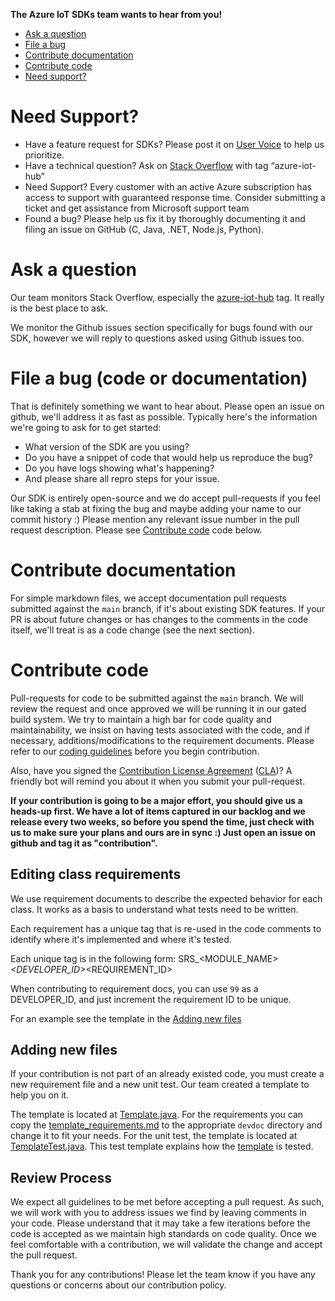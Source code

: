 **The Azure IoT SDKs team wants to hear from you!**

- [Ask a question](#ask-a-question)
- [File a bug](#file-a-bug-code-or-documentation)
- [Contribute documentation](#contribute-documentation)
- [Contribute code](#contribute-code)
- [Need support?](#need-support)

# Need Support?
* Have a feature request for SDKs? Please post it on [User Voice](https://feedback.azure.com/forums/321918-azure-iot) to help us prioritize.
* Have a technical question? Ask on [Stack Overflow](https://stackoverflow.com/questions/tagged/azure-iot-hub) with tag “azure-iot-hub”
* Need Support? Every customer with an active Azure subscription has access to support with guaranteed response time.  Consider submitting a ticket and get assistance from Microsoft support team
* Found a bug? Please help us fix it by thoroughly documenting it and filing an issue on GitHub (C, Java, .NET, Node.js, Python).


# Ask a question
Our team monitors Stack Overflow, especially the [azure-iot-hub](http://stackoverflow.com/questions/tagged/azure-iot-hub) tag. It really is the best place to ask.

We monitor the Github issues section specifically for bugs found with our SDK, however we will reply to questions asked using Github issues too.

# File a bug (code or documentation)
That is definitely something we want to hear about. Please open an issue on github, we'll address it as fast as possible. Typically here's the information we're going to ask for to get started:

- What version of the SDK are you using?
- Do you have a snippet of code that would help us reproduce the bug?
- Do you have logs showing what's happening?
- And please share all repro steps for your issue.

Our SDK is entirely open-source and we do accept pull-requests if you feel like taking a stab at fixing the bug and maybe adding your name to our commit history :) Please mention
any relevant issue number in the pull request description. Please see [Contribute code](#contribute-code) code below.

# Contribute documentation
For simple markdown files, we accept documentation pull requests submitted against the `main` branch, if it's about existing SDK features.
If your PR is about future changes or has changes to the comments in the code itself, we'll treat is as a code change (see the next section).

# Contribute code
Pull-requests for code to be submitted against the `main` branch. We will review the request and once approved we will be running it in our gated build system. We try to maintain a high bar for code quality and maintainability, we insist on having tests associated with the code, and if necessary, additions/modifications to the requirement documents. Please refer to our [coding guidelines](https://github.com/Azure/azure-iot-sdk-java/blob/main/.github/CODING_GUIDELINES.md) before you begin contribution.

Also, have you signed the [Contribution License Agreement](https://cla.microsoft.com/) ([CLA](https://cla.microsoft.com/))? A friendly bot will remind you about it when you submit your pull-request.

**If your contribution is going to be a major effort, you should give us a heads-up first. We have a lot of items captured in our backlog and we release every two weeks, so before you spend the time, just check with us to make sure your plans and ours are in sync :) Just open an issue on github and tag it as "contribution".**

## Editing class requirements
We use requirement documents to describe the expected behavior for each class. It works as a basis to understand what tests need to be written.

Each requirement has a unique tag that is re-used in the code comments to identify where it's implemented and where it's tested.

Each unique tag is in the following form:
SRS_<MODULE_NAME>_<DEVELOPER_ID>_<REQUIREMENT_ID>

When contributing to requirement docs, you can use `99` as a DEVELOPER_ID, and just increment the requirement ID to be unique.

For an example see the template in the [Adding new files](#adding-new-files)

## Adding new files
If your contribution is not part of an already existed code, you must create a new requirement file and a new unit test. Our team created a template to help you on it. 

The template is located at [Template.java](https://github.com/Azure/azure-iot-sdk-java/tree/main/device/iot-device-client/src/main/java/com/microsoft/azure/sdk/iot/device/Template.java). For the requirements you can copy the [template_requirements.md](https://github.com/Azure/azure-iot-sdk-java/tree/main/device/iot-device-client/devdoc/requirement_docs/com/microsoft/azure/iothub/template_requirements.md) to the appropriate `devdoc` directory and change it to fit your needs.
For the unit test, the template is located at [TemplateTest.java](https://github.com/Azure/azure-iot-sdk-java/tree/main/device/iot-device-client/src/test/java/tests/unit/com/microsoft/azure/sdk/iot/device). This test template explains how the [template](https://github.com/Azure/azure-iot-sdk-java/tree/main/device/iot-device-client/src/main/java/com/microsoft/azure/sdk/iot/device/Template.java) is tested.

## Review Process
We expect all guidelines to be met before accepting a pull request. As such, we will work with you to address issues we find by leaving comments in your code. Please understand that it may take a few iterations before the code is accepted as we maintain high standards on code quality. Once we feel comfortable with a contribution, we will validate the change and accept the pull request.

Thank you for any contributions! Please let the team know if you have any questions or concerns about our contribution policy.
